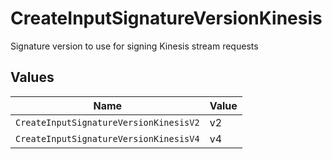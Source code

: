 # CreateInputSignatureVersionKinesis

Signature version to use for signing Kinesis stream requests


## Values

| Name                                   | Value                                  |
| -------------------------------------- | -------------------------------------- |
| `CreateInputSignatureVersionKinesisV2` | v2                                     |
| `CreateInputSignatureVersionKinesisV4` | v4                                     |